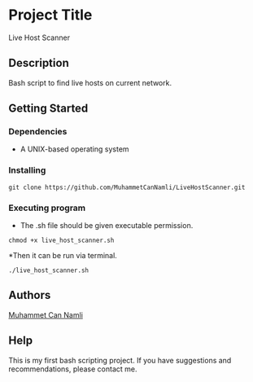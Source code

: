 # Project Title

Live Host Scanner 

## Description

Bash script to find live hosts on current network.

## Getting Started

### Dependencies

* A UNIX-based operating system

### Installing

```
git clone https://github.com/MuhammetCanNamli/LiveHostScanner.git
```

### Executing program

* The .sh file should be given executable permission.
```
chmod +x live_host_scanner.sh
```

*Then it can be run via terminal.
```
./live_host_scanner.sh
```


## Authors

[Muhammet Can Namli](https://www.linkedin.com/in/muhammet-can-naml%C4%B1-9556311b9/)

## Help
This is my first bash scripting project. If you have suggestions and recommendations, please contact me.
